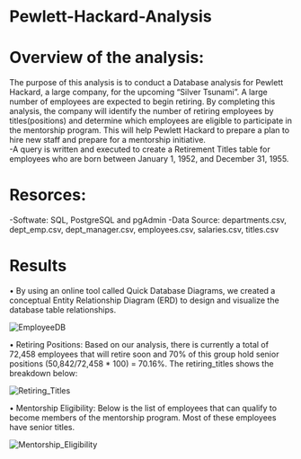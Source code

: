 # Pewlett-Hackard-Analysis

# Overview of the analysis:

The purpose of this analysis is to conduct a Database analysis for Pewlett Hackard, a large company, for the upcoming “Silver Tsunami”. A large number of employees are expected to begin retiring. By completing this analysis, the company will identify the number of retiring employees by titles(positions) and determine which employees are eligible to participate in the mentorship program. This will help Pewlett Hackard to prepare a plan to hire new staff and prepare for a mentorship initiative.  
-A query is written and executed to create a Retirement Titles table for employees who are born between January 1, 1952, and December 31, 1955.

# Resorces:

-Softwate: SQL, PostgreSQL and pgAdmin
-Data Source: departments.csv, dept_emp.csv, dept_manager.csv, employees.csv, salaries.csv, titles.csv

# Results

•  By using an online tool called Quick Database Diagrams, we created a conceptual Entity Relationship Diagram (ERD) to design and visualize the database table relationships. 

![EmployeeDB](https://user-images.githubusercontent.com/101952961/169726017-fc1919e6-d7c7-42a9-9f0f-440268bb659c.png)

•	Retiring Positions: Based on our analysis, there is currently a total of 72,458 employees that will retire soon and 70% of this group hold senior positions (50,842/72,458 * 100) = 70.16%. The retiring_titles shows the breakdown below:

![Retiring_Titles](https://user-images.githubusercontent.com/101952961/169729644-1354f102-7d97-4c23-b3fb-e45513baaae6.png)


•	Mentorship Eligibility: Below is the list of employees that can qualify to become members of the mentorship program. Most of these employees have senior titles.

![Mentorship_Eligibility](https://user-images.githubusercontent.com/101952961/169731049-8fb013c7-f445-49f7-be23-0b873e4fbf4a.png)
